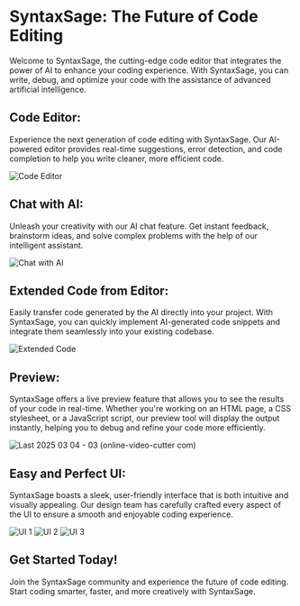 # **SyntaxSage: The Future of Code Editing**

Welcome to SyntaxSage, the cutting-edge code editor that integrates the power of AI to enhance your coding experience. With SyntaxSage, you can write, debug, and optimize your code with the assistance of advanced artificial intelligence.

## **Code Editor:**

Experience the next generation of code editing with SyntaxSage. Our AI-powered editor provides real-time suggestions, error detection, and code completion to help you write cleaner, more efficient code.

![Code Editor](https://github.com/user-attachments/assets/4cda61ed-752a-4c79-a671-bf8568520e31)

## **Chat with AI:**

Unleash your creativity with our AI chat feature. Get instant feedback, brainstorm ideas, and solve complex problems with the help of our intelligent assistant.

![Chat with AI](https://github.com/user-attachments/assets/7d3470cc-4cd8-4ba0-a91a-1cfb32938273)

## **Extended Code from Editor:**

Easily transfer code generated by the AI directly into your project. With SyntaxSage, you can quickly implement AI-generated code snippets and integrate them seamlessly into your existing codebase.

![Extended Code](https://github.com/user-attachments/assets/d85bf5e7-c6c5-4d9c-962e-37106421a8da)

## **Preview:**

SyntaxSage offers a live preview feature that allows you to see the results of your code in real-time. Whether you're working on an HTML page, a CSS stylesheet, or a JavaScript script, our preview tool will display the output instantly, helping you to debug and refine your code more efficiently.

![Last 2025 03 04 - 03 (online-video-cutter com)](https://github.com/user-attachments/assets/fc9a82d6-430a-4769-befa-241fb927a6b9)

## **Easy and Perfect UI:**

SyntaxSage boasts a sleek, user-friendly interface that is both intuitive and visually appealing. Our design team has carefully crafted every aspect of the UI to ensure a smooth and enjoyable coding experience.

![UI 1](https://github.com/user-attachments/assets/d2b21bc4-86f8-4a35-a844-f8efa4ef58cd)
![UI 2](https://github.com/user-attachments/assets/7792ae45-6401-43a9-bd1c-3cd3f28f3567)
![UI 3](https://github.com/user-attachments/assets/977ea86f-1f25-416f-ab50-d00093898b8ef)

## **Get Started Today!**

Join the SyntaxSage community and experience the future of code editing. Start coding smarter, faster, and more creatively with SyntaxSage.
